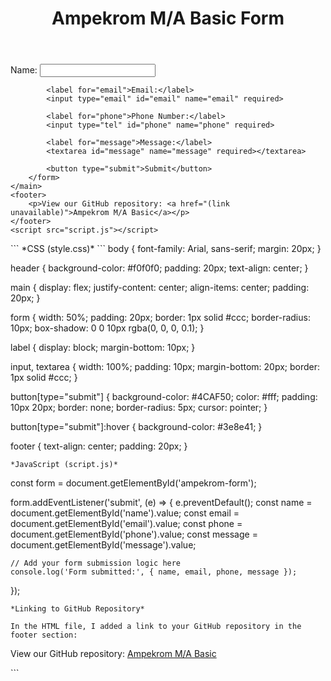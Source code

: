 
<!DOCTYPE html>
<html lang="en">
<head>
    <meta charset="UTF-8">
    <meta name="viewport" content="width=device-width, initial-scale=1.0">
    <title>Ampekrom M/A Basic Form</title>
    <link rel="stylesheet" href="style.css">
</head>
<body>
    <header>
        <h1>Ampekrom M/A Basic Form</h1>
    </header>
    <main>
        <form id="ampekrom-form">
            <label for="name">Name:</label>
            <input type="text" id="name" name="name" required>

            <label for="email">Email:</label>
            <input type="email" id="email" name="email" required>

            <label for="phone">Phone Number:</label>
            <input type="tel" id="phone" name="phone" required>

            <label for="message">Message:</label>
            <textarea id="message" name="message" required></textarea>

            <button type="submit">Submit</button>
        </form>
    </main>
    <footer>
        <p>View our GitHub repository: <a href="(link unavailable)">Ampekrom M/A Basic</a></p>
    </footer>
    <script src="script.js"></script>
</body>
</html>
```
*CSS (style.css)*
```
body {
    font-family: Arial, sans-serif;
    margin: 20px;
}

header {
    background-color: #f0f0f0;
    padding: 20px;
    text-align: center;
}

main {
    display: flex;
    justify-content: center;
    align-items: center;
    padding: 20px;
}

form {
    width: 50%;
    padding: 20px;
    border: 1px solid #ccc;
    border-radius: 10px;
    box-shadow: 0 0 10px rgba(0, 0, 0, 0.1);
}

label {
    display: block;
    margin-bottom: 10px;
}

input, textarea {
    width: 100%;
    padding: 10px;
    margin-bottom: 20px;
    border: 1px solid #ccc;
}

button[type="submit"] {
    background-color: #4CAF50;
    color: #fff;
    padding: 10px 20px;
    border: none;
    border-radius: 5px;
    cursor: pointer;
}

button[type="submit"]:hover {
    background-color: #3e8e41;
}

footer {
    text-align: center;
    padding: 20px;
}
```
*JavaScript (script.js)*
```
const form = document.getElementById('ampekrom-form');

form.addEventListener('submit', (e) => {
    e.preventDefault();
    const name = document.getElementById('name').value;
    const email = document.getElementById('email').value;
    const phone = document.getElementById('phone').value;
    const message = document.getElementById('message').value;

    // Add your form submission logic here
    console.log('Form submitted:', { name, email, phone, message });
});
```
*Linking to GitHub Repository*

In the HTML file, I added a link to your GitHub repository in the footer section:
```
<footer>
    <p>View our GitHub repository: <a href="(link unavailable)">Ampekrom M/A Basic</a></p>
</footer>
```

